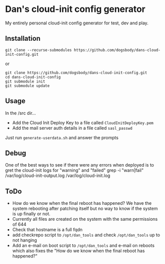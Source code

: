 # Dan's cloud-init config generator

My entirely personal cloud-init config generator for test, dev and play.

## Installation

    git clone --recurse-submodules https://github.com/dogsbody/dans-cloud-init-config.git

or 

    git clone https://github.com/dogsbody/dans-cloud-init-config.git
    cd dans-cloud-init-config
    git submodule init
    git submodule update


## Usage

In the /src dir...
- Add the Cloud Init Deploy Key to a file called `CloudInitDeployKey.pem`
- Add the mail server auth details in a file called `sasl_passwd`

Just run `generate-userdata.sh` and answer the prompts


## Debug
One of the best ways to see if there were any errors when deployed is to gret the cloud-init logs for "warning" and "failed"
    grep -i "warn\|fail" /var/log/cloud-init-output.log /var/log/cloud-init.log


## ToDo
* How do we know when the final reboot has happened? We have the system rebooting after patching itself but no way to know if the system is up finally or not.
* Currently all files are created on the system with the same permissions of 644
* Check that hostname is a full fqdn
* add checkrepo script to `/opt/dan_tools` and check `/opt/dan_tools` up to not hanging
* Add an e-mail on boot script to `/opt/dan_tools` and e-mail on reboots which also fixes the "How do we know when the final reboot has happened?"


